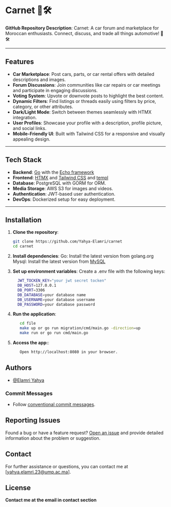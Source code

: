 # Carnet 🚗🛠️

**GitHub Repository Description**: Carnet: A car forum and marketplace for Moroccan enthusiasts. Connect, discuss, and trade all things automotive! 🚗🛠️

---

## Features

- **Car Marketplace**: Post cars, parts, or car rental offers with detailed descriptions and images.
- **Forum Discussions**: Join communities like car repairs or car meetings and participate in engaging discussions.
- **Voting System**: Upvote or downvote posts to highlight the best content.
- **Dynamic Filters**: Find listings or threads easily using filters by price, category, or other attributes.
- **Dark/Light Mode**: Switch between themes seamlessly with HTMX integration.
- **User Profiles**: Showcase your profile with a description, profile picture, and social links.
- **Mobile-Friendly UI**: Built with Tailwind CSS for a responsive and visually appealing design.

---

## Tech Stack

- **Backend**: [Go](https://golang.org/) with the [Echo framework](https://echo.labstack.com/)
- **Frontend**: [HTMX](https://htmx.org/) and [Tailwind CSS](https://tailwindcss.com/) and [templ](https://templ.guide/)
- **Database**: PostgreSQL with GORM for ORM.
- **Media Storage**: AWS S3 for images and videos.
- **Authentication**: JWT-based user authentication.
- **DevOps**: Dockerized setup for easy deployment.

---

## Installation

1. **Clone the repository**:
   ```bash
   git clone https://github.com/Yahya-Elamri/carnet
   cd carnet
   
2. **Install dependencies**:
  Go: Install the latest version from golang.org
  Mysql: Install the latest version from [MySQL](https://www.mysql.com/)
  
3. **Set up environment variables**:
  Create a .env file with the following keys:
    ```bash
      JWT_TOCKEN_KEY="your jwt secret tocken"
      DB_HOST=127.0.0.1
      DB_PORT=3306
      DB_DATABASE=your database name
      DB_USERNAME=your database username
      DB_PASSWORD=your database password
    
4. **Run the application**:
   ```bash
      cd file
      make up or go run migration/cmd/main.go -direction=up 
      make run or go run cmd/main.go

5. **Access the app:**:
   ```bash
      Open http://localhost:8080 in your browser.

## Authors

- [@Elamri Yahya](https://github.com/Yahya-Elamri)

### Commit Messages

- Follow [conventional commit messages](https://www.conventionalcommits.org/).

## Reporting Issues

Found a bug or have a feature request? [Open an issue](../../issues) and provide detailed information about the problem or suggestion.

## Contact

For further assistance or questions, you can contact me at [yahya.elamri.23@ump.ac.ma].

## License


**Contact me at the email in contact section**

